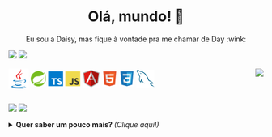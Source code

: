 <h1 align="center">Olá, mundo! 👋</h1> 


<p align="center">Eu sou a Daisy, mas fique à vontade pra me chamar de Day :wink:</p>

<div >
  <img height="150em" src="https://github-readme-stats.vercel.app/api?username=Day-Namite&theme=midnight-purple&show_icons=true"/>
  <img height="150em" src="https://github-readme-stats.vercel.app/api/top-langs/?username=Day-Namite&layout=compact&theme=midnight-purple"/>
</div>


<div style="display: inline_block"><br>

<img align="center" height="40" width="40" src="https://raw.githubusercontent.com/devicons/devicon/master/icons/java/java-original.svg">
<img align="center" height="30" width="30" src="https://raw.githubusercontent.com/devicons/devicon/master/icons/spring/spring-original.svg">
<img align="center" height="30" width="30" src="https://raw.githubusercontent.com/devicons/devicon/master/icons/typescript/typescript-plain.svg">
<img align="center" height="30" width="30" src="https://raw.githubusercontent.com/devicons/devicon/master/icons/javascript/javascript-original.svg">
<img align="center" height="35" width="35" src="https://raw.githubusercontent.com/devicons/devicon/master/icons/angularjs/angularjs-original.svg">
<img align="center" height="30" width="30" src="https://raw.githubusercontent.com/devicons/devicon/master/icons/html5/html5-original.svg">
<img align="center" height="30" width="30" src="https://raw.githubusercontent.com/devicons/devicon/master/icons/css3/css3-original.svg">
<img align="center" height="35" width="35" src="https://raw.githubusercontent.com/devicons/devicon/master/icons/mysql/mysql-original.svg">
<img align="right" src="http://pa1.narvii.com/6853/600b1486b2dda8d6976e915d55e19662aa9cdfdd_00.gif">
	</div>
	
 ##
 
<div> 
  <a href = "mailto:daisybarbosa.p@gmail.com"><img src="https://img.shields.io/badge/-Gmail-%23333?style=for-the-badge&logo=gmail&logoColor=white" target="_blank"></a>
  <a href="https://www.linkedin.com/in/daisy-barbosa/" target="_blank"><img src="https://img.shields.io/badge/-LinkedIn-%230077B5?style=for-the-badge&logo=linkedin&logoColor=white" target="_blank"></a> 
</div>


<p align="center">
<details></p> <p align="center">
	<summary> <b> Quer saber um pouco mais? </b> <i>(Clique aqui!)</i> </summary> </p>

	
Sou apaixonada por música e poesia, uma pessoa do amor mesmo e quando bate a inspiração também escrevo... Gosto muito de ver séries e filmes, ainda mais se for animação. 

Descobri na infância minha admiração pela tecnologia, quando acompanhava meu irmão no curso de computação. Pra uma criança periférica, sem computador, fazer um e-mail, jogar no click jogos, desenhar no paint era surreal e mesmo sendo muito tímida aprendia observando.

Superei a minha timidez lá no ensino médio, onde conheci as minhas melhores amigas e montamos uma banda. Eu tinha uma pequena noção de violão, mas queria ser baixista, daí a gente segurou uma na mão da outra e fomos juntas aprender a tocar e exercitar a paciência. Me arrisco a dizer que foi aí que eu aprendi a trabalhar em equipe.

Sempre quis ser uma pessoa independente, então comecei a trabalhar fora aos 13 anos de idade e atuei em várias áreas, aquele pau pra toda obra mesmo, sabe? Mas foi no meu último emprego, que desenvolvi a liderança e fui promovida à supervisora, lá eu tinha que cuidar de uma grande equipe. Gosto de ajudar pessoas, então foi uma alegria imensa ajudar outros 3 liderados a serem promovidos também.

Mas sentia que faltava alguma coisa que fizesse meu olho brilhar, igual o da Daisynha criança e aí, conheci a Generation, que foi onde eu aprendi sobre BSMs como a persistencia, mentalidade de crescimento, responsabilidade pessoal e as hard skills que me trouxeram conhecimento da linguagem java, em Mysql, em Spring Boot, Angular, então eu finalmente iniciei meu caminho onde eu queria, hoje sou uma dev Java Jr Fullstack, em busca de aprimoramento na carreira. Em algum momento, eu pensei que talvez fosse tarde pra mim, mas como já disse Schopenhauer : *A glória é tanto mais tardia quanto mais duradoura há de ser, porque todo fruto delicioso amadurece lentamente.*

	
	
	

	




